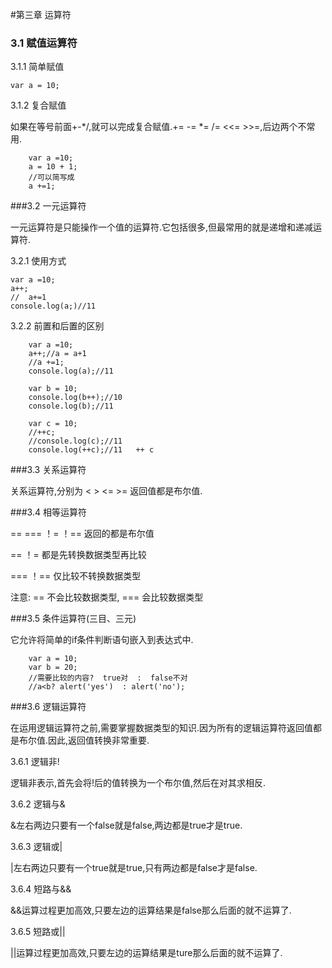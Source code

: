 #第三章	运算符
###	3.1	赋值运算符
3.1.1	简单赋值

	var a = 10;

3.1.2	复合赋值

如果在等号前面+-*/,就可以完成复合赋值.+=  -=   *=  /=  <<=  >>=,后边两个不常用.

		var a =10;
        a = 10 + 1;
        //可以简写成
        a +=1;

###3.2	一元运算符

一元运算符是只能操作一个值的运算符.它包括很多,但最常用的就是递增和递减运算符.

3.2.1	使用方式
	
	var a =10;
	a++;
	//	a+=1
	console.log(a;)//11

3.2.2	前置和后置的区别

		var a =10;
        a++;//a = a+1
        //a +=1;
        console.log(a);//11

        var b = 10;
        console.log(b++);//10
        console.log(b);//11

        var c = 10;
        //++c;
        //console.log(c);//11
        console.log(++c);//11   ++ c

###3.3	关系运算符

关系运算符,分别为 < > <= >=	返回值都是布尔值.

###3.4	相等运算符

== === ！= ！==	返回的都是布尔值

==  ！=		都是先转换数据类型再比较

===	！==		仅比较不转换数据类型

注意:	==	不会比较数据类型,		===	 会比较数据类型

###3.5	条件运算符(三目、三元)

它允许将简单的if条件判断语句嵌入到表达式中.

 		var a = 10;
        var b = 20;
        //需要比较的内容?  true对  :  false不对
        //a<b? alert('yes')  : alert('no');

###3.6	逻辑运算符

在运用逻辑运算符之前,需要掌握数据类型的知识.因为所有的逻辑运算符返回值都是布尔值.因此,返回值转换非常重要.

3.6.1	逻辑非!

逻辑非表示,首先会将!后的值转换为一个布尔值,然后在对其求相反.

3.6.2	逻辑与&

&左右两边只要有一个false就是false,两边都是true才是true.

3.6.3	逻辑或|

|左右两边只要有一个true就是true,只有两边都是false才是false.

3.6.4	短路与&&

&&运算过程更加高效,只要左边的运算结果是false那么后面的就不运算了.

3.6.5	短路或||

||运算过程更加高效,只要左边的运算结果是ture那么后面的就不运算了.
